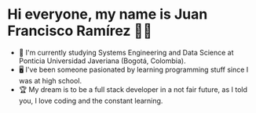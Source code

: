 # Hi everyone, my name is Juan Francisco Ramírez 👨‍💻
- 📘 I'm currently studying Systems Engineering and Data Science at Ponticia Universidad Javeriana (Bogotá, Colombia).
- 🖥 I've been someone pasionated by learning programming stuff since I was at high school.
- 🏆 My dream is to be a full stack developer in a not fair future, as I told you, I love coding and the constant learning.

<!--
**juanfra312003/juanfra312003** is a ✨ _special_ ✨ repository because its `README.md` (this file) appears on your GitHub profile.

Here are some ideas to get you started:

- 🔭 I’m currently working on ...
- 🌱 I’m currently learning ...
- 👯 I’m looking to collaborate on ...
- 🤔 I’m looking for help with ...
- 💬 Ask me about ...
- 📫 How to reach me: ...
- 😄 Pronouns: ...
- ⚡ Fun fact: ...
-->
